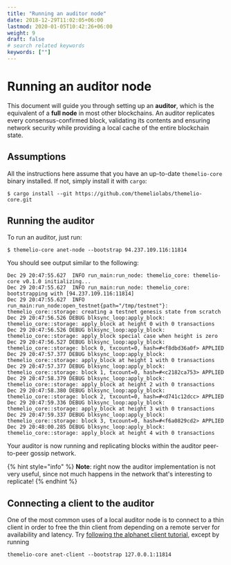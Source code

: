 ```yaml
---
title: "Running an auditor node"
date: 2018-12-29T11:02:05+06:00
lastmod: 2020-01-05T10:42:26+06:00
weight: 9
draft: false
# search related keywords
keywords: [""]
---
```

# Running an auditor node

This document will guide you through setting up an **auditor**, which is the equivalent of a **full node** in most other blockchains. An auditor replicates every consensus-confirmed block, validating its contents and ensuring network security while providing a local cache of the entire blockchain state.

## Assumptions

All the instructions here assume that you have an up-to-date `themelio-core` binary installed. If not, simply install it with `cargo`:

```text
$ cargo install --git https://github.com/themeliolabs/themelio-core.git
```

## Running the auditor

To run an auditor, just run:

```text
$ themelio-core anet-node --bootstrap 94.237.109.116:11814
```

You should see output similar to the following:

```text
Dec 29 20:47:55.627  INFO run_main:run_node: themelio_core: themelio-core v0.1.0 initializing...    
Dec 29 20:47:55.627  INFO run_main:run_node: themelio_core: bootstrapping with [94.237.109.116:11814]    
Dec 29 20:47:55.627  INFO run_main:run_node:open_testnet{path="/tmp/testnet"}: themelio_core::storage: creating a testnet genesis state from scratch    
Dec 29 20:47:56.526 DEBUG blksync_loop:apply_block: themelio_core::storage: apply_block at height 0 with 0 transactions    
Dec 29 20:47:56.526 DEBUG blksync_loop:apply_block: themelio_core::storage: apply_block special case when height is zero    
Dec 29 20:47:56.527 DEBUG blksync_loop:apply_block: themelio_core::storage: block 0, txcount=0, hash=#<f8dbd36a0f> APPLIED    
Dec 29 20:47:57.377 DEBUG blksync_loop:apply_block: themelio_core::storage: apply_block at height 1 with 0 transactions    
Dec 29 20:47:57.377 DEBUG blksync_loop:apply_block: themelio_core::storage: block 1, txcount=0, hash=#<c2182ca753> APPLIED    
Dec 29 20:47:58.379 DEBUG blksync_loop:apply_block: themelio_core::storage: apply_block at height 2 with 0 transactions    
Dec 29 20:47:58.380 DEBUG blksync_loop:apply_block: themelio_core::storage: block 2, txcount=0, hash=#<d741c12dcc> APPLIED    
Dec 29 20:47:59.336 DEBUG blksync_loop:apply_block: themelio_core::storage: apply_block at height 3 with 0 transactions    
Dec 29 20:47:59.337 DEBUG blksync_loop:apply_block: themelio_core::storage: block 3, txcount=0, hash=#<f6a0829cd2> APPLIED    
Dec 29 20:48:00.285 DEBUG blksync_loop:apply_block: themelio_core::storage: apply_block at height 4 with 0 transactions    

```

Your auditor is now running and replicating blocks within the auditor peer-to-peer gossip network.

{% hint style="info" %}
**Note**: right now the auditor implementation is not very useful, since not much happens in the network that's interesting to replicate!
{% endhint %}

## Connecting a client to the auditor

One of the most common uses of a local auditor node is to connect to a thin client in order to free the thin client from depending on a remote server for availability and latency. Try [following the alphanet client tutorial](getting-started-with-the-alphanet.md), except by running

```text
themelio-core anet-client --bootstrap 127.0.0.1:11814
```



## 

